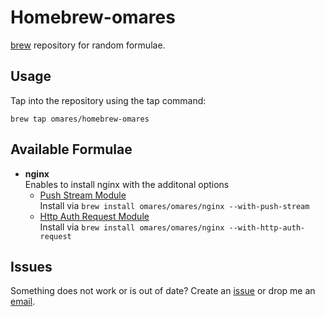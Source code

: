 # Homebrew-omares  
[brew](https://github.com/mxcl/homebrew/) repository for random formulae.

## Usage  
Tap into the repository using the tap command:

    brew tap omares/homebrew-omares

## Available Formulae  
* **nginx**  
  Enables to install nginx with the additonal options 
  * [Push Stream Module](https://github.com/wandenberg/nginx-push-stream-module)  
    Install via ````brew install omares/omares/nginx --with-push-stream````  
  * [Http Auth Request Module](http://mdounin.ru/hg/ngx_http_auth_request_module)  
    Install via ````brew install omares/omares/nginx --with-http-auth-request````  

## Issues  
Something does not work or is out of date? Create an [issue](https://github.com/omares/homebrew-omares/issues) or drop me an [email](https://github.com/omares).
